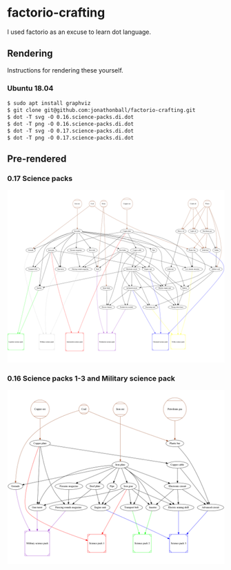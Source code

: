 # factorio-crafting
I used factorio as an excuse to learn dot language.

Rendering
---------
Instructions for rendering these yourself.

### Ubuntu 18.04
```
$ sudo apt install graphviz
$ git clone git@github.com:jonathonball/factorio-crafting.git
$ dot -T svg -O 0.16.science-packs.di.dot
$ dot -T png -O 0.16.science-packs.di.dot
$ dot -T svg -O 0.17.science-packs.di.dot
$ dot -T png -O 0.17.science-packs.di.dot
```

Pre-rendered
------------
### 0.17 Science packs
![0.17.science-packs.di.dot.png](https://raw.githubusercontent.com/jonathonball/factorio-crafting/master/0.17.science-packs.di.dot.png)

### 0.16 Science packs 1-3 and Military science pack
![0.16.science-packs.di.dot.png](https://raw.githubusercontent.com/jonathonball/factorio-crafting/master/0.16.science-packs.di.dot.png)
